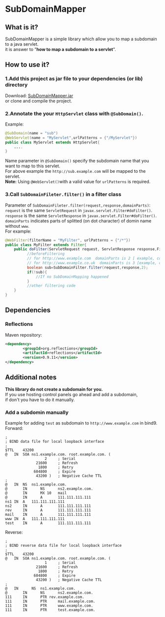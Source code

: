 # SubDomainMapper
## What is it?
SubDomainMapper is a simple library which allow you to map a subdomain to a java servlet.  
it is answer to "**how to map a subdomain to a servlet**".
## How to use it?
### 1.Add this project as jar file to your dependencies (or lib) directory
Download: [SubDomainMapper.jar](https://github.com/AlirezaDastyar/SubDomainMpper/blob/master/jar/SubDomainMapper-0.1-SNAPSHOT.jar?raw=true)  
or clone and compile the project. 
### 2.Annotate the your `HttpServlet` class with `@SubDomain()`. 
Example:
```java
@SubDomain(name = "sub")
@WebServlet(name = "MyServlet",urlPatterns = {"/MyServlet"})
public class MyServlet extends HttpServlet{
    ....
}
```
Name parameter in `@SubDomain()` specify the subdomain name that you want to map to this servlet.  
For above example the `http://sub.example.com` will be mapped to the servlet.  
**Note:** Using `@WebServlet()`with a valid value for `urlPatterns` is required.
### 3.Call `SubDomainFileter.filter()` in a filter class
Parameter of `SubDomainFileter.filter(request,response,domainParts)`:  
`request` is the same `ServletRequest` in `javax.servlet.Filter#doFilter()`.  
`response` is the same `ServletResponse` in `javax.servlet.Filter#doFilter()`.  
`domainParts` indicates parts of splitted (on dot character) of domin name without `www`.  
 For example:
```java
@WebFilter(filterName = "MyFilter", urlPatterns = {"/*"})
public class MyFilter extends Filter{
    public doFilter(ServletRequest request, ServletResponse response,FilterChain chain){
          //beforeFiltering 
          // for http://www.example.com  domainParts is 2 [ example, com]
          // for http://www.example.co.uk  domainParts is 3 [example, co, uk]
          boolean sub=SubDomainFilter.filter(request,response,2);
          if(!sub){
              //If no SubDomainMapping happened
          }
          //other filtering code
    }
}
```
## Dependencies
### Reflections
Maven repository:
```xml
<dependency>
        <groupId>org.reflections</groupId>
        <artifactId>reflections</artifactId>
        <version>0.9.11</version>
</dependency>
```
## Additional notes
**This library do not create a subdomain for you.**  
If you use hosting control panels go ahead and add a subdomain,  
if don't you have to do it manually.
### Add a subdomin manually
Example for adding `test` as subdomain to `http://www.example.com` in bind9.  
Forward:
```
;
; BIND data file for local loopback interface
;
$TTL	43200
@	IN	SOA	ns1.example.com. root.example.com. (
			      2		; Serial
			  21600		; Refresh
			   1800		; Retry
			 604800		; Expire
			  43200 )	; Negative Cache TTL
;
@	IN	NS	ns1.example.com.
@       IN      NS      ns2.example.com.
@       IN      MX 10   mail
@       IN      A       111.111.111.111
ns1	IN	A	111.111.111.111
ns2     IN      A       111.111.111.111
rev     IN      A       111.111.111.111
mail    IN      A       111.111.111.111
www	IN	A	111.111.111.111
test    IN      A       111.111.111.111
```
Reverse:
```
;
; BIND reverse data file for local loopback interface
;
$TTL	43200
@	IN	SOA	ns1.example.com. root.example.com. (
			      1		; Serial
			  21600		; Refresh
			   1800		; Retry
			 604800		; Expire
			  43200 )	; Negative Cache TTL
;
@	IN  	NS	ns1.example.com.
@       IN      NS      ns2.example.com.
111 	IN  	PTR	rev.example.com.
111     IN      PTR     mail.example.com.
111     IN      PTR     www.example.com.
111     IN      PTR     test.example.com.
```
